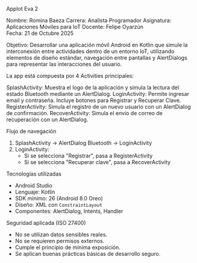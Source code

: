 AppIot Eva 2

Nombre: Romina Baeza
Carrera: Analista Programador
Asignatura: Aplicaciones Móviles para IoT
Docente: Felipe Oyarzún  
Fecha: 21 de Octubre 2025  

Objetivo: Desarrollar una aplicación móvil Android en Kotlin que simule la interconexión entre actividades dentro de un entorno IoT, utilizando elementos de diseño estándar, navegación entre pantallas y AlertDialogs para representar las interacciones del usuario.

La app está compuesta por 4 Activities principales:

SplashActivity: Muestra el logo de la aplicación y simula la lectura del estado Bluetooth mediante un AlertDialog.
LoginActivity: Permite ingresar email y contraseña. Incluye botones para Registrar y Recuperar Clave.
RegisterActivity: Simula el registro de un nuevo usuario con un AlertDialog de confirmación.
RecoverActivity: Simula el envío de correo de recuperación con un AlertDialog.

Flujo de navegación

1. SplashActivity ->  AlertDialog Bluetooth -> LoginActivity
2. LoginActivity:
   - Si se selecciona "Registrar", pasa a RegisterActivity  
   - Si se selecciona "Recuperar clave", pasa a RecoverActivity

Tecnologías utilizadas

- Android Studio
- Lenguaje: Kotlin  
- SDK mínimo: 26 (Android 8.0 Oreo)  
- Diseño: XML con `ConstraintLayout`  
- Componentes: AlertDialog, Intents, Handler

Seguridad aplicada (ISO 27400)

- No se utilizan datos sensibles reales.  
- No se requieren permisos externos.  
- Cumple el principio de mínima exposición.  
- Se aplican buenas prácticas básicas de desarrollo seguro.
